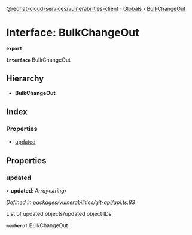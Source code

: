[@redhat-cloud-services/vulnerabilities-client](../README.md) › [Globals](../globals.md) › [BulkChangeOut](bulkchangeout.md)

# Interface: BulkChangeOut

**`export`** 

**`interface`** BulkChangeOut

## Hierarchy

* **BulkChangeOut**

## Index

### Properties

* [updated](bulkchangeout.md#updated)

## Properties

###  updated

• **updated**: *Array‹string›*

*Defined in [packages/vulnerabilities/git-api/api.ts:83](https://github.com/RedHatInsights/javascript-clients/blob/master/packages/vulnerabilities/git-api/api.ts#L83)*

List of updated objects/updated object IDs.

**`memberof`** BulkChangeOut
